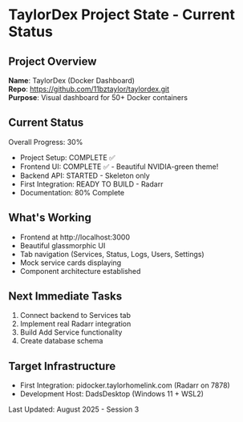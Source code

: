 # TaylorDex Project State - Current Status

## Project Overview
**Name**: TaylorDex (Docker Dashboard)  
**Repo**: https://github.com/11bztaylor/taylordex.git  
**Purpose**: Visual dashboard for 50+ Docker containers

## Current Status
Overall Progress: 30%
- Project Setup: COMPLETE ✅
- Frontend UI: COMPLETE ✅ - Beautiful NVIDIA-green theme!
- Backend API: STARTED - Skeleton only
- First Integration: READY TO BUILD - Radarr
- Documentation: 80% Complete

## What's Working
- Frontend at http://localhost:3000
- Beautiful glassmorphic UI
- Tab navigation (Services, Status, Logs, Users, Settings)
- Mock service cards displaying
- Component architecture established

## Next Immediate Tasks
1. Connect backend to Services tab
2. Implement real Radarr integration
3. Build Add Service functionality
4. Create database schema

## Target Infrastructure
- First Integration: pidocker.taylorhomelink.com (Radarr on 7878)
- Development Host: DadsDesktop (Windows 11 + WSL2)

Last Updated: August 2025 - Session 3
